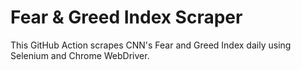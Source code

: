 # Fear & Greed Index Scraper

This GitHub Action scrapes CNN's Fear and Greed Index daily using Selenium and Chrome WebDriver.
